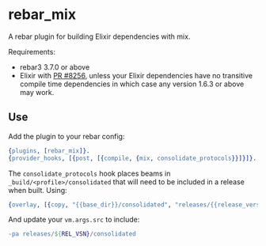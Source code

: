 rebar_mix
=====

A rebar plugin for building Elixir dependencies with mix.

Requirements:

* rebar3 3.7.0 or above
* Elixir with [PR #8256](https://github.com/elixir-lang/elixir/pull/8256), unless your Elixir dependencies have no transitive compile time dependencies in which case any version 1.6.3 or above may work. 


Use
---

Add the plugin to your rebar config:

``` erlang
{plugins, [rebar_mix]}.
{provider_hooks, [{post, [{compile, {mix, consolidate_protocols}}]}]}.
```    

The `consolidate_protocols` hook places beams in `_build/<profile>/consolidated` that will need to be included in a release when built. Using:


``` erlang
{overlay, [{copy, "{{base_dir}}/consolidated", "releases/{{release_version}}/consolidated"}]}
```

And update your `vm.args.src` to include:

``` erlang
-pa releases/${REL_VSN}/consolidated
```

